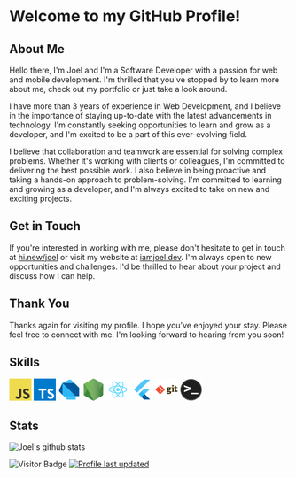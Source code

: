 # Welcome to my GitHub Profile!

## About Me

Hello there, I'm Joel and I'm a Software Developer with a passion for web and mobile development. I'm thrilled that you've stopped by to learn more about me, check out my portfolio or just take a look around.

I have more than 3 years of experience in Web Development, and I believe in the importance of staying up-to-date with the latest advancements in technology. I'm constantly seeking opportunities to learn and grow as a developer, and I'm excited to be a part of this ever-evolving field.

I believe that collaboration and teamwork are essential for solving complex problems. Whether it's working with clients or colleagues, I'm committed to delivering the best possible work. I also believe in being proactive and taking a hands-on approach to problem-solving. I'm committed to learning and growing as a developer, and I'm always excited to take on new and exciting projects.

## Get in Touch

If you're interested in working with me, please don't hesitate to get in touch at [hi.new/joel](hi.new/joel) or visit my website at [iamjoel.dev](https://iamjoel.dev). I'm always open to new opportunities and challenges. I'd be thrilled to hear about your project and discuss how I can help.

## Thank You

Thanks again for visiting my profile. I hope you've enjoyed your stay. Please feel free to connect with me. I'm looking forward to hearing from you soon!

## Skills

<code><img height="40" src="https://raw.githubusercontent.com/github/explore/80688e429a7d4ef2fca1e82350fe8e3517d3494d/topics/javascript/javascript.png"></code>
<code><img height="40" src="https://raw.githubusercontent.com/github/explore/80688e429a7d4ef2fca1e82350fe8e3517d3494d/topics/typescript/typescript.png"></code>
<code><img height="40" src="https://raw.githubusercontent.com/github/explore/80688e429a7d4ef2fca1e82350fe8e3517d3494d/topics/dart/dart.png"></code>
<code><img height="40" src="https://raw.githubusercontent.com/github/explore/80688e429a7d4ef2fca1e82350fe8e3517d3494d/topics/nodejs/nodejs.png"></code>
<code><img height="40" src="https://raw.githubusercontent.com/github/explore/80688e429a7d4ef2fca1e82350fe8e3517d3494d/topics/react/react.png"></code>
<code><img height="40" src="https://raw.githubusercontent.com/github/explore/80688e429a7d4ef2fca1e82350fe8e3517d3494d/topics/flutter/flutter.png"></code>
<code><img height="40" src="https://raw.githubusercontent.com/github/explore/80688e429a7d4ef2fca1e82350fe8e3517d3494d/topics/git/git.png"></code>
<code><img height="40" src="https://raw.githubusercontent.com/github/explore/80688e429a7d4ef2fca1e82350fe8e3517d3494d/topics/terminal/terminal.png"></code>

## Stats
![Joel's github stats](https://github-readme-stats.vercel.app/api?username=iam-joel&show_icons=true&hide_border=true&theme=dark)
<!-- <img height="195em" src="https://github-readme-stats.vercel.app/api/top-langs/?username=iam-joel&layout=compact&langs_count=8"/> -->

![Visitor Badge](https://komarev.com/ghpvc/?username=iam-joel)
[![Profile last updated](https://img.shields.io/github/last-commit/iam-joel/iam-joel/main?label=Last%20updated&style=flat)](https://github.com/iam-joel/iam-joel/commits)
